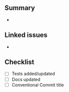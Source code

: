 
## Summary
-

## Linked issues
-

## Checklist
- [ ] Tests added/updated
- [ ] Docs updated
- [ ] Conventional Commit title
